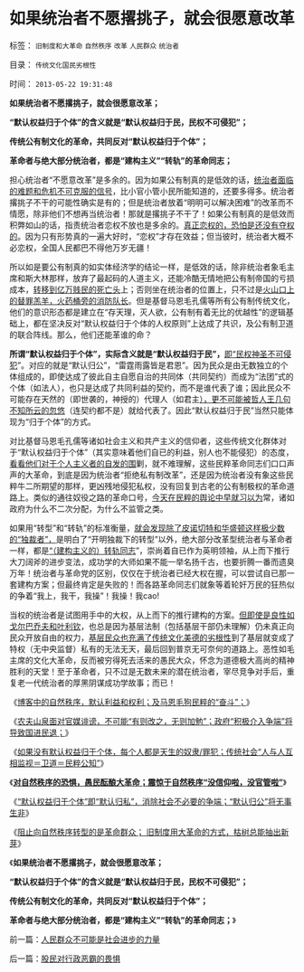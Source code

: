 # 如果统治者不愿撂挑子，就会很愿意改革

标签： `旧制度和大革命` `自然秩序` `改革` `人民群众` `统治者` 

目录： `传统文化国民劣根性`

时间： `2013-05-22 19:31:48`

**如果统治者不愿撂挑子，就会很愿意改革；**

**“默认权益归于个体”的含义就是“默认权益归于民，民权不可侵犯”；**

**传统公有制文化的革命，共同反对“默认权益归于个体”；**

**革命者与绝大部分统治者，都是“建构主义”“转轨”的革命同志；**



担心统治者“不愿意改革”是多余的。因为如果公有制真的是低效的话，[统治者面临的难题和危机不可克服的信号](../../../2012/2/3/公有制的改革者不容易；为什么要“打着左灯向右拐”？.md)，比小官小管小民所能知道的，还要多得多。统治者撂挑子不干的可能性确实是有的；但是统治者放着“明明可以解决困难”的改革而不情愿，除非他们不想再当统治者！那就是撂挑子不干了！如果公有制真的是低效而积弊如山的话，指责统治者恋权不放也是多余的。[真正恋权的，恐怕是还没有夺权的](http://darthvad.blog.sohu.com/187664931.html)。因为只有形势真的一遍大好时，“恋权”才存在效益；但当彼时，统治者大概不必恋权，全国人民都巴不得他万岁无疆！

所以如是要公有制真的如实体经济学的结论一样，是低效的话，除非统治者象毛主席和斯大林那样，放弃了最起码的人道主义，还能冷酷无情地把公有制帝国的亏损成本，[转移到亿万贱民的死亡头](../../../2013/1/11/乌克兰大饥荒！第一个被迫吃人肉的民族.md)上；否则坐在统治者的位置上，只不过是[火山口上的替罪羔羊，火药桶旁的消防队长](../../../2013/2/4/反腐败或是冬天里“好一棚大烟火”.md)。但是基督马恩毛孔儒等所有公有制传统文化，他们的意识形态都是建立在“存天理，灭人欲，公有制有着无比的优越性”的逻辑基础上，都在坚决反对“默认权益归于个体的人权原则”上达成了共识，及公有制卫道的联合阵线。那么，他们还能革谁的命？

**所谓“默认权益归于个体”，实际含义就是“默认权益归于民”，**[即“民权神圣不可侵犯](../../../2011/11/3/“私有财产不可侵犯”应尽快入宪.md)”。对应的就是“默认归公”，“雷霆雨露皆是君恩”。因为民众是由无数独立的个体组成的，即使达成了彼此自主自愿自治的共同体（共同契约）而成为“法团”式的个体（如法人），也只是达成了共同利益的契约，而不是谁代表了谁；因此民众不可能存在天然的（即世袭的，神授的）代理人（如君主[），更不可能被哲人王几句不知所云的忽悠](../../../2010/8/2/哲人王的政治野心.md)（连契约都不是）就给代表了。因此“默认权益归于民”当然只能体现为“归于个体”的方式。

对比基督马恩毛孔儒等诸如社会主义和共产主义的信仰者，这些传统文化群体对于“默认权益归于个体”（其实意味着他们自已的利益，别人也不能侵犯）的态度，[看看他们对于个人主义者的自发的围](../../../2013/5/15/为什么毛棍能冒充基督徒，能挑动基督教围剿个人主义？.md)剿，就不难理解，这些民粹革命同志们口口声声的大革命，到底是因为统治者“拒绝私有制改革”，还是因为统治者没有象这些民粹牛二所期望的那样，更凶残地侵犯私权，没有回复到古老的公有制极权的革命道路上。类似的通往奴役之路的革命口号，[今天在民粹的舆论中早就习以为](../../../2013/5/8/万恶之源的的国企，并不仅仅包括巨无霸的央企，金融垄断.md)常，诸如政府为什么不二次分配，为什么不监管之类。

如果用“转型”和“转轨”的标准衡量，[就会发现除了皮诺切特和华盛顿这样极少数的“独裁者”，](../../../2012/2/23/民主改革者要有勇气“海宇天空独往来”.md)是明白了“开明独裁下的转型”以外，绝大部分改革型统治者与革命者一样，都是[“（建构主义的）转轨同志](../../../2011/11/2/不惜他人一切代价的无私奋斗.md)”，崇尚着自已作为英明领袖，从上而下推行大刀阔斧的进步变法，成功学的大师如果不能一举名扬千古，也要折腾一番而遗臭万年！统治者与革命党的区别，仅仅在于统治者已经大权在握，可以尝试自已那一套建构方案；但最终肯定是失败的！而各路革命同志们就象等着轮奸万民的狂热似的争着“我上，我干，我操”！我操！我cao!

当权的统治者是试图用手中的大权，从上而下的推行建构的方案。[但即使是良性如戈尔巴乔夫和叶利钦](../../../2012/5/18/叶利钦走穴当影帝，被开除出党；.md)，也总是因为基层法制（包括基层干部仍未理解）仍未真正向民众开放自由的权力，[基层民众也充满了传统文化美德的劣根性](../../../2013/5/18/推动社会进步的违法“犯罪”，阻止转型的“监管”“严刑峻法”.md)到了基层就变成了特权（无中央监督）私有的无法无天，最后回到普京无可奈何的道路上。恶性如毛主席的文化大革命，反而被穷得死去活来的愚民大众，怀念为道德极大高尚的精神胜利的天堂！至于革命者，只不过是无数未来的潜在统治者，宰尽竞争对手后，重复老一代统治者的厚黑阴谋成功学故事；而已！

《[博客中的自然秩序，默认利益和权利；及马恩毛狗民粹的“奋斗”；](../../../2013/5/19/博客中的自然秩序，默认利益，和个体权利.md)》

《[农夫山泉面对官媒诽谤，不可能“有则改之，无则加勉”；政府“积极介入争端”将导致国进民退；](../../../2013/5/19/农夫山泉不可能“有则改之，无则加勉”.md)》

《[如果没有默认权益归于个体，每个人都是天生的奴隶/罪犯；传统社会“人与人互相监视＝卫道＝民粹公知”](../../../2013/5/21/天生的奴隶，原生的罪犯，和自由的人.md)》

《[**对自然秩序的恐惧，愚民酝酿大革命；震惊于自然秩序“没信仰啦，没官管啦”**](../../../2013/5/21/对自然秩序的恐惧，愚民酝酿大革命.md)》

《[“默认权益归于个体”即“默认归私”，消除社会不必要的争端；“默认归公”将无事生非](../../../2013/5/22/自然秩序和“默认归公”的绝对的权力.md)》

《[阻止向自然秩序转型的是革命群众； 旧制度用大革命的方式，枯树总能抽出新芽](../../../2013/5/22/人民群众不可能是社会进步的力量.md)》

《**如果统治者不愿撂挑子，就会很愿意改革；**

**“默认权益归于个体”的含义就是“默认权益归于民，民权不可侵犯”；**

**传统公有制文化的革命，共同反对“默认权益归于个体”；**

**革命者与绝大部分统治者，都是“建构主义”“转轨”的革命同志；**》



前一篇：[人民群众不可能是社会进步的力量](../../../2013/5/22/人民群众不可能是社会进步的力量.md)

后一篇：[股民对行政恶霸的畏惧](../../../2013/5/22/股民对行政恶霸的畏惧.md)